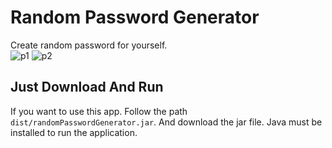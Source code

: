 # Random Password Generator
Create random password for yourself.<br/>
![p1](https://user-images.githubusercontent.com/90919011/216146888-579e573e-9952-4248-9331-c6d667205926.png)
![p2](https://user-images.githubusercontent.com/90919011/216146933-4f0ea0b6-d24d-499f-9ce4-662698f0c0de.png)

## Just Download And Run
If you want to use this app. Follow the path ``dist/randomPasswordGenerator.jar``. And download the jar file. Java must be installed to run the application.